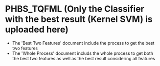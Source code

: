# PHBS_TQFML (Only the Classifier with the best result (Kernel SVM) is uploaded here)
* The 'Best Two Features' document include the process to get the best two features
* The 'Whole Process' document includs the whole process to get both the best two features as well as the best result considering all features
